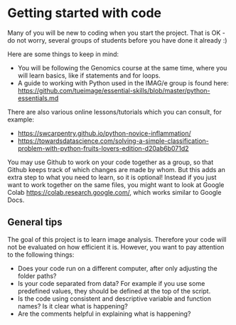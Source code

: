 # Getting started with code

Many of you will be new to coding when you start the project. That is OK - do not worry, several groups of students before you have done it already :) 

Here are some things to keep in mind:

* You will be following the Genomics course at the same time, where you will learn basics, like if statements and for loops. 
* A guide to working with Python used in the IMAG/e group is found here: https://github.com/tueimage/essential-skills/blob/master/python-essentials.md

There are also various online lessons/tutorials which you can consult, for example:

* https://swcarpentry.github.io/python-novice-inflammation/ 
* https://towardsdatascience.com/solving-a-simple-classification-problem-with-python-fruits-lovers-edition-d20ab6b071d2

You may use Github to work on your code together as a group, so that Github keeps track of which changes are made by whom. But this adds an extra step to what you need to learn, so it is optional! Instead if you just want to work together on the same files, you might want to look at Google Colab https://colab.research.google.com/, which works similar to Google Docs. 


## General tips

The goal of this project is to learn image analysis. Therefore your code will not be evaluated on how efficient it is. However, you want to pay attention to the following things:

* Does your code run on a different computer, after only adjusting the folder paths?
* Is your code separated from data? For example if you use some predefined values, they should be defined at the top of the script.
* Is the code using consistent and descriptive variable and function names? Is it clear what is happening?
* Are the comments helpful in explaining what is happening? 

